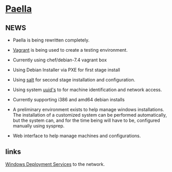 # [Paella](#)

## NEWS

- Paella is being rewritten completely.  

- [Vagrant](http://www.vagrantup.com/) is being used to create a 
  testing environment.

- Currently using chef/debian-7.4 vagrant box 

- Using Debian Installer via PXE for first stage install

- Using [salt](http://saltstack.org/) for second stage
  installation and configuration.

- Using system [uuid's](#pages/system-uuid) to for machine 
  identification and network access.

- Currently supporting i386 and amd64 debian installs

- A preliminary environment exists to help manage windows 
  installations.  The installation of a customized system 
  can be performed automatically, but the system can, and 
  for the time being will have to be, configured manually 
  using sysprep.

- Web interface to help manage machines and configurations.


## links

[Windows Deployment Services](http://en.wikipedia.org/wiki/Windows_Deployment_Services) to the network.

